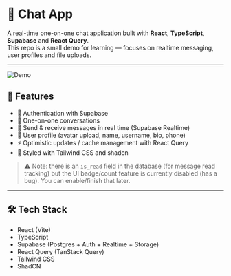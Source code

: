 # 💬 Chat App

A real-time one-on-one chat application built with **React**, **TypeScript**, **Supabase** and **React Query**.  
This repo is a small demo for learning — focuses on realtime messaging, user profiles and file uploads.

---
![Demo](./mewoChat.gif)



## 🚀 Features

- 🔐 Authentication with Supabase
- 💬 One-on-one conversations
- 📩 Send & receive messages in real time (Supabase Realtime)
- 👤 User profile (avatar upload, name, username, bio, phone)
- ⚡ Optimistic updates / cache management with React Query
- 🎨 Styled with Tailwind CSS and shadcn

> ⚠️ Note: there is an `is_read` field in the database (for message read tracking) but the UI badge/count feature is currently disabled (has a bug). You can enable/finish that later.

---

## 🛠 Tech Stack

- React (Vite)
- TypeScript
- Supabase (Postgres + Auth + Realtime + Storage)
- React Query (TanStack Query)
- Tailwind CSS
- ShadCN



